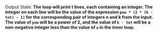 Output State: **The loop will print t lines, each containing an integer. The integer on each line will be the value of the expression `pow * (2 * (k - tot) - 1)` for the corresponding pair of integers n and k from the input. The value of `pow` will be a power of 2, and the value of `k - tot` will be a non-negative integer less than the value of `a` in the inner loop.**